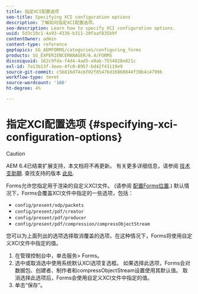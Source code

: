 ```yaml
---
title: 指定XCI配置选项
seo-title: Specifying XCI configuration options
description: 了解如何指定XCI配置选项。
seo-description: Learn how to specify XCI configuration options.
uuid: 5d3c10c1-4a93-4336-b311-20faaf835b9f
contentOwner: admin
content-type: reference
geptopics: SG_AEMFORMS/categories/configuring_forms
products: SG_EXPERIENCEMANAGER/6.4/FORMS
discoiquuid: 162c9fda-f4d4-4ad5-a9ab-7554828e821c
exl-id: 7a13b13f-3eee-4fc0-8957-bd42f43119e9
source-git-commit: c5b816d74c6f02f85476d16868844f39b4c47996
workflow-type: tm+mt
source-wordcount: '166'
ht-degree: 4%

---
```


# 指定XCI配置选项 {#specifying-xci-configuration-options}

>[!CAUTION]
>
>AEM 6.4已结束扩展支持，本文档将不再更新。 有关更多详细信息，请参阅 [技术支助期](https://helpx.adobe.com/cn/support/programs/eol-matrix.html). 查找支持的版本 [此处](https://experienceleague.adobe.com/docs/).

Forms允许您指定用于渲染的自定义XCI文件。 (请参阅 [配置Forms位置](/help/forms/using/admin-help/configuring-locations-forms.md#configuring-locations-for-forms).) 默认情况下，Forms会覆盖XCI文件中指定的一些选项，包括：

* `config/present/xdp/packets`
* `config/present/pdf/creator`
* `config/present/pdf/producer`
* `config/present/pdf/compression/compressObjectStream`

您可以为上面列出的选项选择取消覆盖的选项，在这种情况下，Forms将使用自定义XCI文件中指定的值。

1. 在管理控制台中，单击服务> Forms。
1. 选中或取消选中使用系统默认XCI选项复选框。 如果选择此选项，Forms会对数据包、创建者、制作者和compressObjectStream设置使用其默认值。 取消选择此选项后，Forms会使用自定义XCI文件中指定的值。
1. 单击“保存”。

